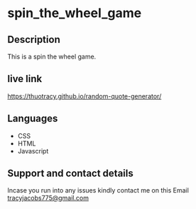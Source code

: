 # spin_the_wheel_game

## Description

This is a spin the wheel game.

## live link

https://thuotracy.github.io/random-quote-generator/

##  Languages 
* CSS
* HTML 
* Javascript

## Support and contact details

Incase you run into any issues kindly contact me on this Email tracyjacobs775@gmail.com
